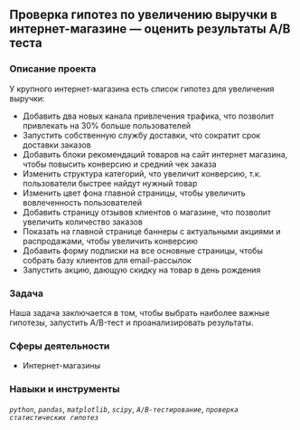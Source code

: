## Проверка гипотез по увеличению выручки в интернет-магазине — оценить результаты A/B теста
### Описание проекта
У крупного интернет-магазина есть список гипотез для увеличения выручки:
- Добавить два новых канала привлечения трафика, что позволит привлекать на 30% больше пользователей
- Запустить собственную службу доставки, что сократит срок доставки заказов
- Добавить блоки рекомендаций товаров на сайт интернет магазина, чтобы повысить конверсию и средний чек заказа
- Изменить структура категорий, что увеличит конверсию, т.к. пользователи быстрее найдут нужный товар
- Изменить цвет фона главной страницы, чтобы увеличить вовлеченность пользователей
- Добавить страницу отзывов клиентов о магазине, что позволит увеличить количество заказов
- Показать на главной странице баннеры с актуальными акциями и распродажами, чтобы увеличить конверсию
- Добавить форму подписки на все основные страницы, чтобы собрать базу клиентов для email-рассылок
- Запустить акцию, дающую скидку на товар в день рождения

### Задача
Наша задача заключается в том, чтобы выбрать наиболее важные гипотезы, запустить A/B-тест и проанализировать результаты.

### Сферы деятельности

- Интернет-магазины

### Навыки и инструменты
*`python`*, *`pandas`*, *`matplotlib`*, *`scipy`*, *`A/B-тестирование`*, *`проверка статистических гипотез`*
